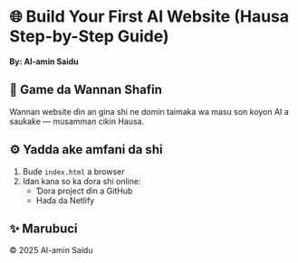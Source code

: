 # 🌐 Build Your First AI Website (Hausa Step-by-Step Guide)
**By: Al-amin Saidu**

## 🧠 Game da Wannan Shafin
Wannan website ɗin an gina shi ne domin taimaka wa masu son koyon AI a sauƙaƙe — musamman cikin Hausa.

## ⚙️ Yadda ake amfani da shi
1. Buɗe `index.html` a browser
2. Idan kana so ka ɗora shi online:
   - Ɗora project ɗin a GitHub
   - Haɗa da Netlify

## ✨ Marubuci
© 2025 Al-amin Saidu
